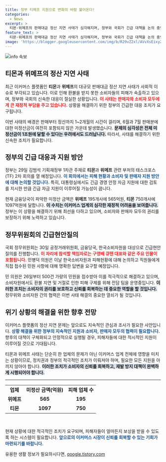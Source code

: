 ```yaml
---
title: 정부 티메프 지원으로 변화의 바람 불어온다!
categories:
  - News
excerpt: >
  티몬·위메프의 판매대금 정산 지연 사태가 심각해지며, 정부와 국회가 긴급 대책을 논의 중입니다. 피해자 속출에 따른 지원 방안 마련이 시급한 가운데, 출석 요구된 책임자들의 응답이 주목됩니다. 클릭하여 더 자세한 내용을 확인하세요!
feature_text: >
  티몬·위메프의 판매대금 정산 지연 사태가 심각해지며, 정부와 국회가 긴급 대책을 논의 중입니다. 피해자 속출에 따른 지원 방안 마련이 시급한 가운데, 출석 요구된 책임자들의 응답이 주목됩니다. 클릭하여 더 자세한 내용을 확인하세요!
image: 'https://blogger.googleusercontent.com/img/b/R29vZ2xl/AVvXsEixyZcFfHzMRdzZMjFBmAUKJYCLCGyLL1o632UiGVXcaFdKo_bkvkuCioo0uUKlGfBVcT3P84aROyZIXSBEx3Aw5nCQ3pTgDom1WDC4m8eifvWiAmWEEVb4x6G_l8C0QH225ldMjyaFvpxGEBGNO37VmDTDMHGhJPq73UglMfDca1-0aw/s1600/blogspot.png'
---
```


<p><img src="https://blogger.googleusercontent.com/img/b/R29vZ2xl/AVvXsEixyZcFfHzMRdzZMjFBmAUKJYCLCGyLL1o632UiGVXcaFdKo_bkvkuCioo0uUKlGfBVcT3P84aROyZIXSBEx3Aw5nCQ3pTgDom1WDC4m8eifvWiAmWEEVb4x6G_l8C0QH225ldMjyaFvpxGEBGNO37VmDTDMHGhJPq73UglMfDca1-0aw/s1600/blogspot.png" alt="info 속보" /></p>

<h2 data-ke-size="size26">티몬과 위메프의 정산 지연 사태</h2>

<p data-ke-size="size16">최근 이커머스 플랫폼인 <b>티몬</b>과 <b>위메프</b>의 대규모 판매대금 정산 지연 사태가 사회적 이슈로 부각되고 있습니다. 이로 인해 환불을 받지 못한 소비자들의 피해가 속출하고 있으며, 정부와 국회의 신속한 대응이 절실한 상황입니다. <b><span style="color: #ee2323;">이 사태는 판매자와 소비자 모두에게 큰 재정적 부담을 주고 있습니다.</span></b> 상황을 해결하기 위한 정부의 긴급한 대응 조치가 요구됩니다.</p>

<p data-ke-size="size16">이번 사태의 배경은 판매부터 정산까지 1~2개월의 시간이 걸리며, 6월과 7월 판매분에 대한 미정산금이 여전히 포함되지 않은 가운데 발생했습니다. <b><span style="background-color: #21538527;">문제의 심각성은 전체 미정산금이 1조원에 달할 수 있다는 우려에서도 드러납니다.</span></b> 따라서, 사태를 해결하기 위한 신속한 조치가 필요합니다.</p>

<h2 data-ke-size="size26">정부의 긴급 대응과 지원 방안</h2>

<p data-ke-size="size16">정부는 29일 김범석 기획재정부 1차관 주재로 <b>티몬</b>과 <b>위메프</b> 관련 부처의 태스크포스(TF) 2차 회의를 열 예정입니다. <b><span style="color: #1a5490;">이 회의에서는 피해 현황과 소비자 및 판매자 지원 방안에 대해 논의할 것입니다.</span></b> 특히, 대통령실에서도 긴급 경영 안정 자금 지원에 대한 검토를 지시한 만큼 긴급 자금 지원이 이루어질 가능성이 큽니다.</p>

<p data-ke-size="size16">현재 금융당국이 파악한 미정산 금액은 <b>위메프</b> 195개사에 565억원, <b>티몬</b> 750개사에 1097억원에 달합니다. <b><span style="background-color: #21538527;">이 수치는 이커머스 업계의 심각한 재정적 어려움을 보여줍니다.</span></b> 정부는 이 상황을 해결하기 위해 최선을 다하고 있으며, 소비자와 판매자 모두의 권리를 보장하기 위해 노력하고 있습니다.</p>

<h2 data-ke-size="size26">정무위원회의 긴급현안질의</h2>

<p data-ke-size="size16">국회 정무위원회는 30일 공정거래위원회, 금융당국, 한국소비자원을 대상으로 긴급현안질의를 진행합니다. <b><span style="color: #ee2323;">이 자리에 참석할 책임자로는 구영배 큐텐 대표와 같은 주요 인물이 포함됩니다.</span></b> 민병덕 의원은 이날 한국소비자원과 피해현황에 대해 논의하고 직원들에게 직접 접수된 민원 사항에 대해 명확한 답변을 요구할 예정입니다.</p>

<p data-ke-size="size16">민 의원은 26일부터 500건 가량의 민원을 접수받아 이를 적극적으로 해결하고 있으며, 소비자원에서도 환불 지연 및 거절로 인한 피해 구제를 위해 전담 팀을 운영중입니다. <b><span style="background-color: #21538527;">이러한 조치는 소비자의 권리를 보호하고 신뢰를 회복하는 데 중요한 역할을 할 것입니다.</span></b> 정무위와 소비자원 간의 협력은 이번 사태 해결의 중요한 열쇠가 될 것입니다.</p>

<h2 data-ke-size="size26">위기 상황의 해결을 위한 향후 전망</h2>

<p data-ke-size="size16">이커머스 플랫폼의 정산 지연 문제는 앞으로도 지속적인 관심과 조사가 필요한 사안입니다. <b><span style="color: #1a5490;">상황 해결을 위한 정부의 지속적인 지원과 소비자, 판매자 모두의 협력이 필요합니다.</span></b> 향후의 대책이 구체화되고 안정적으로 실행될 경우, 피해자들에 대한 적시적인 지원이 이루어질 것으로 기대됩니다.</p>

<p data-ke-size="size16">티몬과 위메프 사태는 단순히 한 업체의 문제가 아닌 이커머스 업계 전체에 영향을 미치는 상황이므로, 정치권과 정부의 적극적인 조치가 이뤄져야 하며, 필요한 모든 지원을 아끼지 않아야 합니다. <b><span style="background-color: #21538527;">이러한 조치가 소비자의 신뢰를 회복하고, 재발 방지 대책이 완벽하게 시행되어야 합니다.</span></b></p>

<hr/>

<table style="width: 100%; border-collapse: collapse;">
<tr>
<td style="text-align: center; height: 17px;"><b>업체</b></td>
<td style="text-align: center; height: 17px;"><b>미정산 금액(억원)</b></td>
<td style="text-align: center; height: 17px;"><b>피해 업체 수</b></td>
</tr>
<tr>
<td style="text-align: center; height: 17px;"><b>위메프</b></td>
<td style="text-align: center; height: 17px;"><b>565</b></td>
<td style="text-align: center; height: 17px;"><b>195</b></td>
</tr>
<tr>
<td style="text-align: center; height: 17px;"><b>티몬</b></td>
<td style="text-align: center; height: 17px;"><b>1097</b></td>
<td style="text-align: center; height: 17px;"><b>750</b></td>
</tr>
</table>

<p data-ke-size="size16">&nbsp;</p>

<p data-ke-size="size16">현재 상황에 대한 적극적인 조치가 요구되며, 피해자들이 얼마든지 보상을 받을 수 있도록 하는 시스템이 필요합니다. <b><span style="color: #1a5490;">앞으로의 이커머스 시장이 신뢰를 회복할 수 있는 기회가 마련되기를 바랍니다.</span></b></p>
유용한 생활 정보가 필요하시다면, <a href="https://qoogle.tistory.com" rel="dofollow">qoogle.tistory.com</a>


